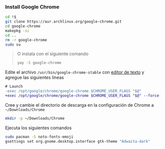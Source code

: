 ### Install Google Chrome

```zsh
cd !$
git clone https://aur.archlinux.org/google-chrome.git
cd google-chrome
makepkg -si
cd ..
rm -r google-chrome
sudo su
```

>O instala con el siguiente comando
>```zsh
>yay -S google-chrome
>```

Edite el archivo `/usr/bin/google-chrome-stable` con [editor de texto][1] y agregue las siguientes líneas
```diff
# Launch
-exec /opt/google/chrome/google-chrome $CHROME_USER_FLAGS "$@"
+exec /opt/google/chrome/google-chrome $CHROME_USER_FLAGS "$@" --force-dark-mode
```

Cree y cambie el directorio de descarga en la configuración de Chrome a `~/Downloads/Chrome`
```bash
mkdir -p ~/Downloads/Chrome
```

Ejecuta los siguientes comandos
```zsh
sudo pacman -S noto-fonts-emoji
gsettings set org.gnome.desktop.interface gtk-theme "Adwaita-dark"
```

[1]:../../README.es.md#editor-de-texto